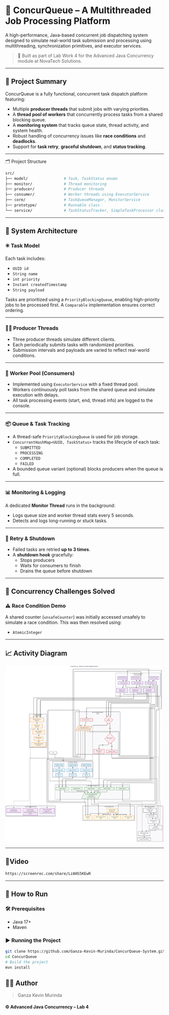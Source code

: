 # 🚀 ConcurQueue – A Multithreaded Job Processing Platform

A high-performance, Java-based concurrent job dispatching system designed to simulate real-world task submission and processing using multithreading, synchronization primitives, and executor services.

> 🧪 Built as part of Lab Work 4 for the Advanced Java Concurrency module at NovaTech Solutions.

---

## 📝 Project Summary

ConcurQueue is a fully functional, concurrent task dispatch platform featuring:

- Multiple **producer threads** that submit jobs with varying priorities.
- A **thread pool of workers** that concurrently process tasks from a shared blocking queue.
- A **monitoring system** that tracks queue state, thread activity, and system health.
- Robust handling of concurrency issues like **race conditions** and **deadlocks**.
- Support for **task retry**, **graceful shutdown**, and **status tracking**.

---
🗂️ Project Structure
```bash
src/
├── model/                # Task, TaskStatus enums
├── monitor/              # Thread monitoring
├── producer/             # Producer threads
├── consumer/             # Worker threads using ExecutorService
├── core/                 # TaskQueueManager, MonitorService
├── prototype/            # Runnable class
└── service/              # TaskStatusTracker, SimpleTaskProcessor class
```

---

## 🧱 System Architecture

### ✳️ Task Model

Each task includes:

- `UUID id`
- `String name`
- `int priority`
- `Instant createdTimestamp`
- `String payload`

Tasks are prioritized using a `PriorityBlockingQueue`, enabling high-priority jobs to be processed first. A `Comparable` implementation ensures correct ordering.

---

### 👨‍🏭 Producer Threads

- Three producer threads simulate different clients.
- Each periodically submits tasks with randomized priorities.
- Submission intervals and payloads are varied to reflect real-world conditions.

---

### 🧵 Worker Pool (Consumers)

- Implemented using `ExecutorService` with a fixed thread pool.
- Workers continuously poll tasks from the shared queue and simulate execution with delays.
- All task processing events (start, end, thread info) are logged to the console.

---

### 📦 Queue & Task Tracking

- A thread-safe `PriorityBlockingQueue` is used for job storage.
- `ConcurrentHashMap<UUID, TaskStatus>` tracks the lifecycle of each task:
    - `SUBMITTED`
    - `PROCESSING`
    - `COMPLETED`
    - `FAILED`
- A bounded queue variant (optional) blocks producers when the queue is full.

---

### 📊 Monitoring & Logging

A dedicated **Monitor Thread** runs in the background:

- Logs queue size and worker thread stats every 5 seconds.
- Detects and logs long-running or stuck tasks.

---

### 🔁 Retry & Shutdown

- Failed tasks are retried **up to 3 times**.
- A **shutdown hook** gracefully:
    - Stops producers
    - Waits for consumers to finish
    - Drains the queue before shutdown

---

## 🔐 Concurrency Challenges Solved

### ⚠️ Race Condition Demo

A shared counter (`unsafeCounter`) was initially accessed unsafely to simulate a race condition. This was then resolved using:

- `AtomicInteger`

---

## 📈 Activity Diagram
![Activity-Diagram.png](Activity-Diagram.png)

---

## 🎥Video
```bash
https://screenrec.com/share/LzAHS5KEwR
```
---
## 🧰 How to Run

### 🛠️ Prerequisites

- Java 17+
- Maven

### ▶️ Running the Project

```bash
git clone https://github.com/Ganza-Kevin-Murinda/ConcurQueue-System.git
cd ConcurQueue
# Build the project
mvn install
```
## 👨‍💻 Author
> Ganza Kevin Murinda

#### ©️ Advanced Java Concurrency – Lab 4


